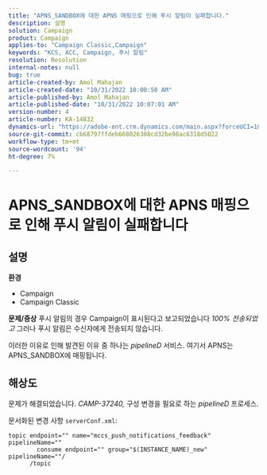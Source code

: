 ```yaml
---
title: "APNS_SANDBOX에 대한 APNS 매핑으로 인해 푸시 알림이 실패합니다."
description: 설명
solution: Campaign
product: Campaign
applies-to: "Campaign Classic,Campaign"
keywords: "KCS, ACC, Campaign, 푸시 알림"
resolution: Resolution
internal-notes: null
bug: true
article-created-by: Amol Mahajan
article-created-date: "10/31/2022 10:00:50 AM"
article-published-by: Amol Mahajan
article-published-date: "10/31/2022 10:07:01 AM"
version-number: 4
article-number: KA-14832
dynamics-url: "https://adobe-ent.crm.dynamics.com/main.aspx?forceUCI=1&pagetype=entityrecord&etn=knowledgearticle&id=858fafe5-0259-ed11-9561-6045bd006079"
source-git-commit: cb68797ffdeb668026308cd32be98ac6318d5022
workflow-type: tm+mt
source-wordcount: '94'
ht-degree: 7%

---
```


# APNS_SANDBOX에 대한 APNS 매핑으로 인해 푸시 알림이 실패합니다

## 설명

<b>환경</b>
- Campaign
- Campaign Classic



<b>문제/증상</b>
푸시 알림의 경우 Campaign이 표시된다고 보고되었습니다 *100% 전송되었고* 그러나 푸시 알림은 수신자에게 전송되지 않습니다.

이러한 이유로 인해 발견된 이유 중 하나는 *pipelineD* 서비스. 여기서 APNS는 APNS_SANDBOX에 매핑됩니다.


## 해상도


문제가 해결되었습니다. *CAMP-37240,* 구성 변경을 필요로 하는 *pipelineD* 프로세스.

문서화된 변경 사항 `serverConf.xml`:


```
topic endpoint="" name="mccs_push_notifications_feedback" pipelineName=""
        consume endpoint="" group="$(INSTANCE_NAME)_new" pipelineName=""/
      /topic
```

